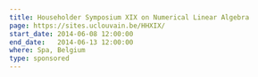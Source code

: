 ```yaml
---
title: Householder Symposium XIX on Numerical Linear Algebra
page: https://sites.uclouvain.be/HHXIX/
start_date: 2014-06-08 12:00:00
end_date:   2014-06-13 12:00:00
where: Spa, Belgium
type: sponsored
---
```


